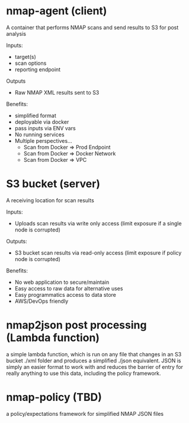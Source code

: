 # nmap-agent (client)

A container that performs NMAP scans and send results to S3 for post analysis

Inputs:
  - target(s)
  - scan options
  - reporting endpoint

Outputs
  - Raw NMAP XML results sent to S3

Benefits:
  - simplified format
  - deployable via docker
  - pass inputs via ENV vars
  - No running services
  - Multiple perspectives...
      * Scan from Docker => Prod Endpoint
      * Scan from Docker => Docker Network
      * Scan from Docker => VPC
      
# S3 bucket (server)

A receiving location for scan results

Inputs:
  - Uploads scan results via write only access (limit exposure if a single node is corrupted)
  
Outputs:
  - S3 bucket scan results via read-only access (limit exposure if policy node is corrupted)
  
Benefits:
  - No web application to secure/maintain
  - Easy access to raw data for alternative uses
  - Easy programmatics access to data store
  - AWS/DevOps friendly

# nmap2json post processing (Lambda function)

a simple lambda function, which is run on any file that changes in an S3 bucket ./xml folder and produces a simplified ./json equivalent.  JSON is simply an easier format to work with and reduces the barrier of entry for really anything to use this data, including the policy framework.

# nmap-policy (TBD)

a policy/expectations framework for simplified NMAP JSON files
